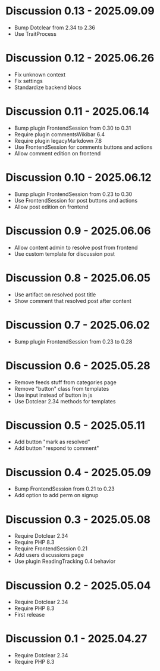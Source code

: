 Discussion 0.13 - 2025.09.09
===========================================================
* Bump Dotclear from 2.34 to 2.36
* Use TraitProcess

Discussion 0.12 - 2025.06.26
===========================================================
* Fix unknown context
* Fix settings
* Standardize backend blocs

Discussion 0.11 - 2025.06.14
===========================================================
* Bump plugin FrontendSession from 0.30 to 0.31
* Require plugin commentsWikibar 6.4
* Require plugin legacyMarkdown 7.8
* Use FrontendSession for comments buttons and actions
* Allow comment edition on frontend

Discussion 0.10 - 2025.06.12
===========================================================
* Bump plugin FrontendSession from 0.23 to 0.30
* Use FrontendSession for post buttons and actions
* Allow post edition on frontend

Discussion 0.9 - 2025.06.06
===========================================================
* Allow content admin to resolve post from frontend
* Use custom template for discussion post

Discussion 0.8 - 2025.06.05
===========================================================
* Use artifact on resolved post title
* Show comment that resolved post after content

Discussion 0.7 - 2025.06.02
===========================================================
* Bump plugin FrontendSession from 0.23 to 0.28

Discussion 0.6 - 2025.05.28
===========================================================
* Remove feeds stuff from categories page
* Remove "button" class from templates
* Use input instead of button in js
* Use Dotclear 2.34 methods for templates

Discussion 0.5 - 2025.05.11
===========================================================
* Add button "mark as resolved"
* Add button "respond to comment"

Discussion 0.4 - 2025.05.09
===========================================================
* Bump FrontendSession from 0.21 to 0.23
* Add option to add perm on signup

Discussion 0.3 - 2025.05.08
==========================================================
* Require Dotclear 2.34
* Require PHP 8.3
* Require FrontendSession 0.21
* Add users discussions page
* Use plugin ReadingTracking 0.4 behavior

Discussion 0.2 - 2025.05.04
==========================================================
* Require Dotclear 2.34
* Require PHP 8.3
* First release

Discussion 0.1 - 2025.04.27
==========================================================
* Require Dotclear 2.34
* Require PHP 8.3
